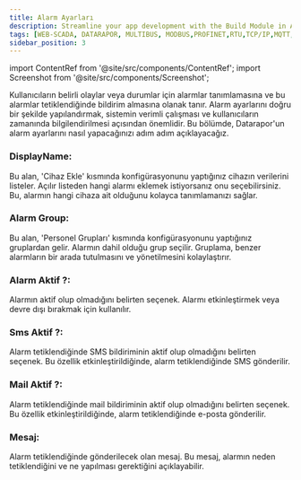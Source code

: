 ```yaml
---
title: Alarm Ayarları
description: Streamline your app development with the Build Module in Appcircle, offering automated builds for iOS and Android platforms.
tags: [WEB-SCADA, DATARAPOR, MULTIBUS, MODBUS,PROFINET,RTU,TCP/IP,MQTT,BACNET,SCADA,VERI TOPLAMA]
sidebar_position: 3
---
```


import ContentRef from '@site/src/components/ContentRef';
import Screenshot from '@site/src/components/Screenshot';

 

Kullanıcıların belirli olaylar veya durumlar için alarmlar tanımlamasına ve bu alarmlar tetiklendiğinde bildirim almasına olanak tanır. Alarm ayarlarını doğru bir şekilde yapılandırmak, sistemin verimli çalışması ve kullanıcıların zamanında bilgilendirilmesi açısından önemlidir. Bu bölümde, Datarapor'un alarm ayarlarını nasıl yapacağınızı adım adım açıklayacağız.


 <Screenshot url='/img/alarm1.png' />

 
### DisplayName:

Bu alan, 'Cihaz Ekle' kısmında konfigürasyonunu yaptığınız cihazın verilerini listeler. Açılır listeden hangi alarmı eklemek istiyorsanız onu seçebilirsiniz. Bu, alarmın hangi cihaza ait olduğunu kolayca tanımlamanızı sağlar.

### Alarm Group:

Bu alan, 'Personel Grupları' kısmında konfigürasyonunu yaptığınız gruplardan gelir. Alarmın dahil olduğu grup seçilir. Gruplama, benzer alarmların bir arada tutulmasını ve yönetilmesini kolaylaştırır.

### Alarm Aktif ?:

Alarmın aktif olup olmadığını belirten seçenek. Alarmı etkinleştirmek veya devre dışı bırakmak için kullanılır.

### Sms Aktif ?:

Alarm tetiklendiğinde SMS bildiriminin aktif olup olmadığını belirten seçenek. Bu özellik etkinleştirildiğinde, alarm tetiklendiğinde SMS gönderilir.

### Mail Aktif ?:

Alarm tetiklendiğinde mail bildiriminin aktif olup olmadığını belirten seçenek. Bu özellik etkinleştirildiğinde, alarm tetiklendiğinde e-posta gönderilir.

### Mesaj:

Alarm tetiklendiğinde gönderilecek olan mesaj. Bu mesaj, alarmın neden tetiklendiğini ve ne yapılması gerektiğini açıklayabilir.
